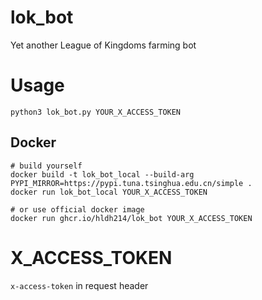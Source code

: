 # lok_bot

Yet another League of Kingdoms farming bot

# Usage

```shell
python3 lok_bot.py YOUR_X_ACCESS_TOKEN
```

## Docker

```shell
# build yourself
docker build -t lok_bot_local --build-arg PYPI_MIRROR=https://pypi.tuna.tsinghua.edu.cn/simple .
docker run lok_bot_local YOUR_X_ACCESS_TOKEN

# or use official docker image
docker run ghcr.io/hldh214/lok_bot YOUR_X_ACCESS_TOKEN
```

# X_ACCESS_TOKEN

`x-access-token` in request header
